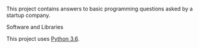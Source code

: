 This project contains answers to basic programming questions asked by a startup company. 

Software and Libraries

This project uses [Python 3.6](https://docs.python.org/3/library/index.html#library-index).